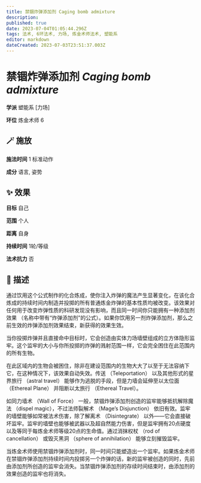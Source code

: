 ```yaml
---
title: 禁锢炸弹添加剂 Caging bomb admixture
description: 
published: true
date: 2023-07-04T01:05:44.296Z
tags: 法术, 6环法术, 力场, 炼金术师法术, 塑能系
editor: markdown
dateCreated: 2023-07-03T23:51:37.003Z
---
```


# **禁锢炸弹添加剂** *Caging bomb admixture*

**学派** 塑能系 \[力场\] 

**环位** 炼金术师 6

## 🪄 施放

**施法时间** 1 标准动作

**成分** 语言, 姿势

## ✨ 效果 

**目标** 自己 

**范围** 个人

**距离** 自身  

**持续时间** 1轮/等级 

**法术抗力** 否

## 📖 描述

通过饮用这个公式制作的化合炼成，使你注入炸弹的魔法产生显著变化，在该化合炼成的持续时间内制造并投掷的所有普通炼金炸弹的基本性质均被改变。该效果对任何用于改变炸弹性质的科研发现没有影响，而且同一时间你只能拥有一种添加剂效果 （名称中带有“炸弹添加剂”的公式）。如果你饮用另一剂炸弹添加剂，那么之前生效的炸弹添加剂效果结束，新获得的效果生效。

当你投掷炸弹并且直接命中目标时，它会创造由实体力场墙壁组成的立方体隐形监牢。这个监牢的大小与你所投掷的炸弹的溅射范围一样，它会完全困住在此范围内的所有生物。

在此区域内的生物会被困住，除非在建设范围内的生物大大了以至于无法容纳下它，在这种情况下，该效果自动失效。传送 （Teleportation） 以及其他形式的星界旅行 （astral travel） 能够作为逃脱的手段，但是力墙会延伸至以太位面 （Ethereal Plane） 并阻断以太旅行 （Ethereal Travel）。

如同力墙术 （Wall of Force） 一般，禁锢炸弹添加剂创造的监牢能够抵抗解除魔法 （dispel magic），不过法师裂解术 （Mage’s Disjunction） 依旧有效。监牢的墙壁能够如常被法术伤害，除了解离术 （Disintegrate） 以外——它会直接破坏监牢。监牢的墙壁也能够被武器以及超自然能力伤害，但是监牢拥有20点硬度以及等同于每炼金术师等级20点的生命值。通过消抹权杖 （rod of cancellation） 或毁灭黑洞 （sphere of annihilation） 能够立刻摧毁监牢。

当炼金术师使用禁锢炸弹添加剂时，同一时间只能塑造出一个监牢。如果炼金术师在禁锢炸弹添加剂持续时间内投掷另一个炸弹的话，新的监牢被创造的同时，先前由添加剂所创造的监牢会消失。当禁锢炸弹添加剂的存续时间结束时，由添加剂的效果创造的监牢也将消失。
    